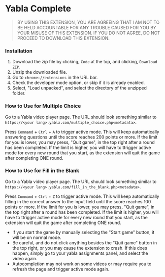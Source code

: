 # Yabla Complete

> BY USING THIS EXTENSION, YOU ARE AGREEING THAT I AM NOT TO BE HELD ACCOUNTABLE FOR ANY TROUBLE CAUSED FOR YOU BY YOUR MISUSE OF THIS EXTENSION. IF YOU DO NOT AGREE, DO NOT PROCEED TO DOWNLOAD THIS EXTENSION.

### Installation

1. Download the zip file by clicking, `Code` at the top, and clicking, `Download ZIP`.
2. Unzip the downloaded file.
3. Go to `chrome://extensions` in the URL bar.
4. Check the developer mode option, or skip if it is already enabled.
5. Select, "Load unpacked", and select the directory of the unzipped folder.

### How to Use for Multiple Choice

Go to a Yabla video player page. The URL should look something similar to `https://<your lang>.yabla.com/multiple_choice.php<metadata>`.

Press `Command` + `Ctrl` + `A` to trigger active mode. This will keep automatically answering questions until the score reaches 200 points or more. If the limit for you is lower, you may press, "Quit game", in the top right after a round has been completed. If the limit is higher, you will have to ttrigger active mode for every new round that you start, as the extension will quit the game after completing ONE round.

### How to Use for Fill in the Blank

Go to a Yabla video player page. The URL should look something similar to `https://<your lang>.yabla.com/fill_in_the_blank.php<metadata>`.

Press `Command` + `Ctrl` + `Z` to trigger active mode. This will keep automatically filling in the correct answer to the input field until the score reaches 100 points or more. If the limit for you is lower, you may press, "Quit game", in the top right after a round has been completed. If the limit is higher, you will have to ttrigger active mode for every new round that you start, as the extension will quit the game after completing ONE round.


* If you start the game by manually selecting the "Start game" button, it will be on normal mode.
* Be careful, and do not click anything besides the "Quit game" button in the top right, or you may cause the extension to crash. If this does happen, simply go to your yabla assignments panel, and select the video again.
* Autocompletion may not work on some videos or may require you to refresh the page and trigger active mode again. 
